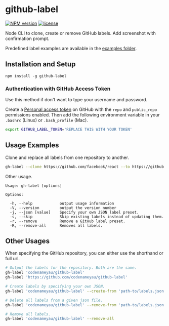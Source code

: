 # github-label

[![NPM version](http://img.shields.io/npm/v/github-label.svg)](https://www.npmjs.org/package/github-label)
[![license](http://img.shields.io/badge/license-MIT-brightgreen.svg)](https://github.com/codenameyau/github-label/blob/master/LICENSE)

Node CLI to clone, create or remove GitHub labels. Add screenshot with confirmation prompt.

Predefined label examples are available in the [examples folder](https://github.com/codenameyau/github-label/tree/master/examples).

## Installation and Setup
```
npm install -g github-label
```

### Authentication with GitHub Access Token
Use this method if don't want to type your username and password.

Create a [Personal access token](https://github.com/settings/tokens) on GitHub
with the `repo` and `public_repo` permissions enabled. Then add the following
environment variable in your `.bashrc` (Linux) or `.bash_profile` (Mac).

```bash
export GITHUB_LABEL_TOKEN='REPLACE THIS WITH YOUR TOKEN'
```

## Usage Examples

Clone and replace all labels from one repository to another.

```sh
gh-label --clone https://github.com/facebook/react --to https://github.com/codenameyau/github-label
```

Other usage.
```
Usage: gh-label [options]

Options:

  -h, --help            output usage information
  -V, --version         output the version number
  -j, --json [value]    Specify your own JSON label preset.
  -s, --skip            Skip existing labels instead of updating them.
  -r, --remove          Remove a GitHub label preset.
  -R, --remove-all      Removes all labels.
```

## Other Usages
When specifying the GitHub repository, you can either use the shorthand or full url.

```bash
# Output the labels for the repository. Both are the same.
gh-label 'codenameyau/github-label'
gh-label 'https://github.com/codenameyau/github-label'

# Create labels by specifying your own JSON.
gh-label 'codenameyau/github-label' --create-from 'path-to/labels.json'

# Delete all labels from a given json file.
gh-label 'codenameyau/github-label' --remove-from 'path-to/labels.json'

# Remove all labels.
gh-label 'codenameyau/github-label' --remove-all
```
